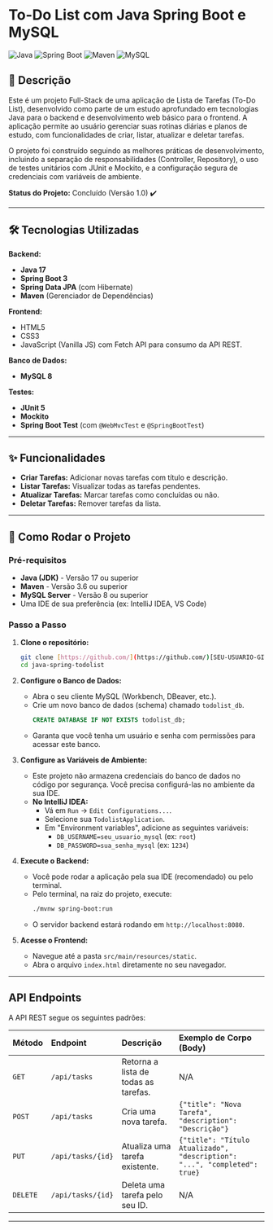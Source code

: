 # To-Do List com Java Spring Boot e MySQL

![Java](https://img.shields.io/badge/Java-17-blue)
![Spring Boot](https://img.shields.io/badge/Spring_Boot-3.x-green)
![Maven](https://img.shields.io/badge/Maven-4.0-red)
![MySQL](https://img.shields.io/badge/MySQL-8.0-orange)

## 📝 Descrição

Este é um projeto Full-Stack de uma aplicação de Lista de Tarefas (To-Do List), desenvolvido como parte de um estudo aprofundado em tecnologias Java para o backend e desenvolvimento web básico para o frontend. A aplicação permite ao usuário gerenciar suas rotinas diárias e planos de estudo, com funcionalidades de criar, listar, atualizar e deletar tarefas.

O projeto foi construído seguindo as melhores práticas de desenvolvimento, incluindo a separação de responsabilidades (Controller, Repository), o uso de testes unitários com JUnit e Mockito, e a configuração segura de credenciais com variáveis de ambiente.

**Status do Projeto:** Concluído (Versão 1.0) ✔️

---

## 🛠️ Tecnologias Utilizadas

**Backend:**
* **Java 17**
* **Spring Boot 3**
* **Spring Data JPA** (com Hibernate)
* **Maven** (Gerenciador de Dependências)

**Frontend:**
* HTML5
* CSS3
* JavaScript (Vanilla JS) com Fetch API para consumo da API REST.

**Banco de Dados:**
* **MySQL 8**

**Testes:**
* **JUnit 5**
* **Mockito**
* **Spring Boot Test** (com `@WebMvcTest` e `@SpringBootTest`)

---

## ✨ Funcionalidades

* **Criar Tarefas:** Adicionar novas tarefas com título e descrição.
* **Listar Tarefas:** Visualizar todas as tarefas pendentes.
* **Atualizar Tarefas:** Marcar tarefas como concluídas ou não.
* **Deletar Tarefas:** Remover tarefas da lista.

---

## 🚀 Como Rodar o Projeto

### Pré-requisitos

* **Java (JDK)** - Versão 17 ou superior
* **Maven** - Versão 3.6 ou superior
* **MySQL Server** - Versão 8 ou superior
* Uma IDE de sua preferência (ex: IntelliJ IDEA, VS Code)

### Passo a Passo

1.  **Clone o repositório:**
    ```bash
    git clone [https://github.com/](https://github.com/)[SEU-USUARIO-GITHUB]/java-spring-todolist.git
    cd java-spring-todolist
    ```

2.  **Configure o Banco de Dados:**
    * Abra o seu cliente MySQL (Workbench, DBeaver, etc.).
    * Crie um novo banco de dados (schema) chamado `todolist_db`.
        ```sql
        CREATE DATABASE IF NOT EXISTS todolist_db;
        ```
    * Garanta que você tenha um usuário e senha com permissões para acessar este banco.

3.  **Configure as Variáveis de Ambiente:**
    * Este projeto não armazena credenciais do banco de dados no código por segurança. Você precisa configurá-las no ambiente da sua IDE.
    * **No IntelliJ IDEA:**
        * Vá em `Run` -> `Edit Configurations...`.
        * Selecione sua `TodolistApplication`.
        * Em "Environment variables", adicione as seguintes variáveis:
            * `DB_USERNAME=seu_usuario_mysql` (ex: `root`)
            * `DB_PASSWORD=sua_senha_mysql` (ex: `1234`)

4.  **Execute o Backend:**
    * Você pode rodar a aplicação pela sua IDE (recomendado) ou pelo terminal.
    * Pelo terminal, na raiz do projeto, execute:
        ```bash
        ./mvnw spring-boot:run
        ```
    * O servidor backend estará rodando em `http://localhost:8080`.

5.  **Acesse o Frontend:**
    * Navegue até a pasta `src/main/resources/static`.
    * Abra o arquivo `index.html` diretamente no seu navegador.

---

## API Endpoints

A API REST segue os seguintes padrões:

| Método | Endpoint           | Descrição                       | Exemplo de Corpo (Body)                                     |
| :----- | :----------------- | :------------------------------ | :---------------------------------------------------------- |
| `GET`  | `/api/tasks`       | Retorna a lista de todas as tarefas. | N/A                                                         |
| `POST` | `/api/tasks`       | Cria uma nova tarefa.             | `{"title": "Nova Tarefa", "description": "Descrição"}`      |
| `PUT`  | `/api/tasks/{id}`  | Atualiza uma tarefa existente.    | `{"title": "Título Atualizado", "description": "...", "completed": true}` |
| `DELETE` | `/api/tasks/{id}`| Deleta uma tarefa pelo seu ID.    | N/A                                                         |
---
